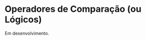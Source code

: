 <script src="jquery-3.4.1.min.js"></script>
<script src="jquery_preventDefault.js"></script>  

# Operadores de Comparação (ou Lógicos)

Em desenvolvimento.